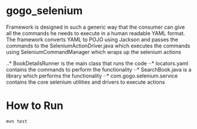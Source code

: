 # gogo_selenium

Framework is designed in such a generic way that the consumer can give all the commands he needs to execute in a
human readable YAML format. The framework converts YAML to POJO using Jackson and passes the commands to the
SeleniumActionDriver.java which executes the commands using SeleniumCommandManager which wraps up the selenium actions

..* BookDetailsRunner is the main class that runs the code
⋅⋅* locators.yaml contains the commands to perform the functionality
⋅⋅* SearchBook.java is a library which performs the functionality
⋅⋅* com.gogo.selenium.service contains the core selenium utilities and drivers to execute actions

# How to Run
```bash
mvn test
```